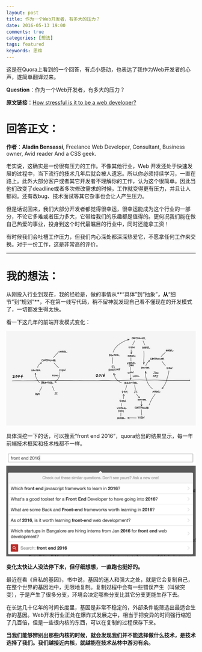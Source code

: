 ```yaml
---
layout: post
title: 作为一个Web开发者，有多大的压力？
date: 2016-05-13 19:00
comments: true
categories: [想法]
tags: featured
keywords: 思维
---
```


这是在Quora上看到的一个回答，有点小感动，也表达了我作为Web开发者的心声，遂简单翻译过来。

**Question**：作为一个Web开发者，有多大的压力？

**原文链接**：[How stressful is it to be a web developer?](https://www.quora.com/How-stressful-is-it-to-be-a-web-developer)

**回答正文**：
====

**作者**：**Aladin Bensassi**, Freelance Web Developer, Consultant, Business owner, Avid reader And a CSS geek.

老实说，这确实是一份很有压力的工作。不像其他行业，Web 开发还处于快速发展的过程中，当下流行的技术几年后就会被人遗忘。所以你必须持续学习，一直在路上。此外大部分客户或者其它开发者不理解你的工作，认为这个很简单。因此当他们改变了deadline或者多次修改需求的时候，工作就变得更有压力，并且让人郁闷。还有改bug、技术面试等其它杂事也会让人产生压力。

但是话说回来，我们大部分开发者都觉得很幸运，很幸运能成为这个行业的一部分，不论它多难或者压力多大，它带给我们的乐趣都是值得的。更何况我们能在做自己热爱的事业，投身到这个时代最瞩目的行业中，同时还能拿工资！

有时候我们会吐槽工作压力，但我们内心深处都深深热爱它，不愿拿任何工作来交换。对于一份工作，这是非常高的评价。

****

**我的想法**：
====

从刚投入行业到现在，我的经验是，做的事情从**“具体”到“抽象”**，从**“细节”到“规划”**，不在第一线写代码，稍不留神就发现自己看不懂现在的开发模式了，一切都发生得太快。

看一下这几年的前端开发模式变化：

![](/files/2016/05/front-end-2016.jpg)

具体深挖一下的话，可以搜索“front end 2016”，quora给出的结果显示，每一年前端技术框架和技术栈都不一样。

![](/files/2016/05/front-end-2016-2.png)

**变化太快让人没法停下来，但仔细想想，一直跑也挺好的。**

最近在看《自私的基因》，书中说，基因的迷人和强大之处，就是它会复制自己，在整个世界的基因池中，无限地复制。复制过程中会有一些错误产生（叫做突变），于是产生了很多分支，环境会决定哪些分支比其它分支更能生存下去。

在长达几十亿年的时间长度里，基因是非常不稳定的，外部条件能筛选出最适合生存的基因。Web开发行业正处在爆炸式发展之中，相当于把变异的时间强行缩短了几百倍，但是一些很内核的东西，可以在复制的过程保存下来。

**当我们能够辨别出那些内核的时候，就会发现我们并不能选择做什么技术，是技术选择了我们。我们越接近内核，就越能在技术丛林中游刃有余。**